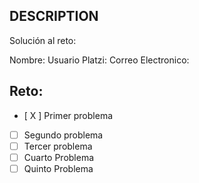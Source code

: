 ## DESCRIPTION

Solución al reto:

Nombre:
Usuario Platzi:
Correo Electronico:

## Reto:

- [ X ] Primer problema
- [ ] Segundo problema
- [ ] Tercer problema
- [ ] Cuarto Problema
- [ ] Quinto Problema
